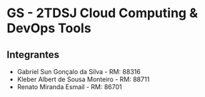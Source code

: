 # GS - 2TDSJ Cloud Computing & DevOps Tools

## Integrantes
 - Gabriel Sun Gonçalo da Silva - RM: 88316
 - Kleber Albert de Sousa Monteiro - RM: 88711
 - Renato Miranda Esmail - RM: 86701
